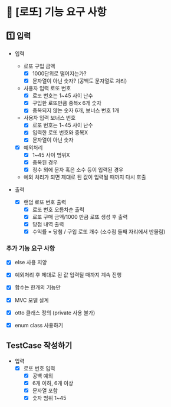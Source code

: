 # 🚀 [로또] 기능 요구 사항

## 1️⃣ 입력

- 입력
  - 로또 구입 금액
    - [X] 1000단위로 떨어지는가?
    - [X] 문자열이 아닌 숫자? (공백도 문자열로 처리)

  - 사용자 입력 로또 번호
    - [X] 로또 번호는 1~45 사이 난수
    - [X] 구입한 로또만큼 중복x 6개 숫자
    - [X] 중복되지 않는 숫자 6개, 보너스 번호 1개

  - 사용자 입력 보너스 번호
    - [X] 로또 번호는 1~45 사이 난수
    - [X] 입력한 로또 번호와 중복X
    - [X] 문자열이 아닌 숫자

  - [X] 예외처리
    -[X] 1~45 사이 범위X
    -[X] 중복된 경우
    -[X] 정수 외에 문자 혹은 소수 등이 입력된 경우
  
  - 예외 처리가 되면 제대로 된 값이 입력될 때까지 다시 호출

- 출력
  - [X] 랜덤 로또 번호 출력
    -[X] 로또 번호 오름차순 출력
    -[X] 로또 구매 금액/1000 만큼 로또 생성 후 출력
    -[X] 당첨 내역 출력
    -[X] 수익률 = 당첨 / 구입 로또 개수 (소수점 둘째 자리에서 반올림)

### 추가 기능 요구 사항
  - [X] else 사용 지양
  - [X] 예외처리 후 제대로 된 값 입력될 때까지 계속 진행
  - [X] 함수는 한개의 기능만
  - [X] MVC 모델 설계
  - [X] otto 클래스 정의 (private 사용 불가)
  - [X] enum class 사용하기


## TestCase 작성하기
- 입력
  - [X] 로또 번호 입력
    - [X] 공백 예외 
    - [X] 6개 이하, 6개 이상
    - [X] 문자열 포함
    - [X] 숫자 범위 1~45